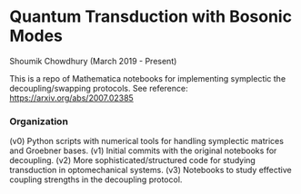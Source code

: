 # Quantum Transduction with Bosonic Modes
Shoumik Chowdhury (March 2019 - Present)

This is a repo of Mathematica notebooks for implementing symplectic the decoupling/swapping protocols. 
See reference: https://arxiv.org/abs/2007.02385

### Organization
(v0) Python scripts with numerical tools for handling symplectic matrices and Groebner bases. 
(v1) Initial commits with the original notebooks for decoupling. 
(v2) More sophisticated/structured code for studying transduction in optomechanical systems. 
(v3) Notebooks to study effective coupling strengths in the decoupling protocol. 
